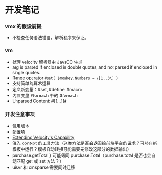 # 开发笔记

### vmx 的假设前提

- 不检查任何语法错误，解析程序来保证。

### vm

- [处理 velocity 解析器由 JavaCC 生成](http://velocity.apache.org/engine/devel/overview.html)
- arg is parsed if enclosed in double quotes, and not parsed if enclosed in single quotes.
- Range operator `#set( $monkey.Numbers = \[1..3\] )`
- 支持简单的算术运算
- 定义新变量：#set, #define, #macro
- 内置变量 #foreach 中的 $foreach
- Unparsed Content: #\[\[...\]\]#

### 开发注意事项

- 使用版本
- 配置项
- [Extending Velocity's Capability](http://velocity.apache.org/engine/devel/overview.html)
 - 注入 context 的工具方法（这类方法是否会返回给前端平台的请求？可以在新模板中运行？模板自动转换可能需要先修改这部分的数据输出）
- purchase.getTotal() 可能等同 purchase.Total（purchase.total 是否也会自动匹配 get 或 set 方法？）
- uisvr 和 cmsparse 需要同时迁移
